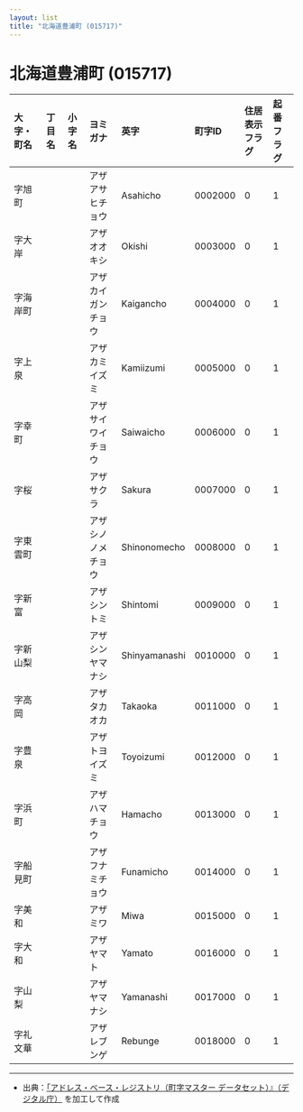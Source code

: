 ```yaml
---
layout: list
title: "北海道豊浦町 (015717)"
---
```


# 北海道豊浦町 (015717)

| 大字・町名 | 丁目名 | 小字名 | ヨミガナ | 英字 | 町字ID | 住居表示フラグ | 起番フラグ |
|:---|:---|:---|:---|:---|:---|:---|:---|
| 字旭町 |  |  | アザアサヒチョウ   | Asahicho | 0002000 | 0 | 1 |
| 字大岸 |  |  | アザオオキシ   | Okishi | 0003000 | 0 | 1 |
| 字海岸町 |  |  | アザカイガンチョウ   | Kaigancho | 0004000 | 0 | 1 |
| 字上泉 |  |  | アザカミイズミ   | Kamiizumi | 0005000 | 0 | 1 |
| 字幸町 |  |  | アザサイワイチョウ   | Saiwaicho | 0006000 | 0 | 1 |
| 字桜 |  |  | アザサクラ   | Sakura | 0007000 | 0 | 1 |
| 字東雲町 |  |  | アザシノノメチョウ   | Shinonomecho | 0008000 | 0 | 1 |
| 字新富 |  |  | アザシントミ   | Shintomi | 0009000 | 0 | 1 |
| 字新山梨 |  |  | アザシンヤマナシ   | Shinyamanashi | 0010000 | 0 | 1 |
| 字高岡 |  |  | アザタカオカ   | Takaoka | 0011000 | 0 | 1 |
| 字豊泉 |  |  | アザトヨイズミ   | Toyoizumi | 0012000 | 0 | 1 |
| 字浜町 |  |  | アザハマチョウ   | Hamacho | 0013000 | 0 | 1 |
| 字船見町 |  |  | アザフナミチョウ   | Funamicho | 0014000 | 0 | 1 |
| 字美和 |  |  | アザミワ   | Miwa | 0015000 | 0 | 1 |
| 字大和 |  |  | アザヤマト   | Yamato | 0016000 | 0 | 1 |
| 字山梨 |  |  | アザヤマナシ   | Yamanashi | 0017000 | 0 | 1 |
| 字礼文華 |  |  | アザレブンゲ   | Rebunge | 0018000 | 0 | 1 |

---

- 出典：[「アドレス・ベース・レジストリ（町字マスター データセット）』（デジタル庁）](https://www.digital.go.jp/policies/base_registry_address/) を加工して作成